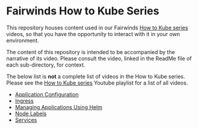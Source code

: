# Fairwinds How to Kube Series

This repository houses content used in our Fairwinds [How to Kube series][] videos, so that you have the opportunity to interact with it in your own environment.

The content of this repository is intended to be accompanied by the narrative of its video. Please consult the video, linked in the ReadMe file of each sub-directory, for context.

The below list is **not** a complete list of videos in the How to Kube series. Please see the [How to Kube series][] Youtube playlist for a list of all videos.

* [Application Configuration](./app-configuration-2020/README.md)
* [Ingress](./ingress-2019/README.md)
* [Managing Applications Using Helm](./helm-2019/README.md)
* [Node Labels](./node-labels-2019/README.md)
* [Services](./services-2019/README.md)


[How to Kube series]: https://www.youtube.com/playlist?list=PLC6M23w-Wn5mk7EAiJGSNHTvR4kCydB1y
